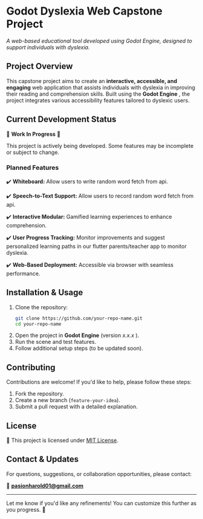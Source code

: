 # **Godot Dyslexia Web Capstone Project**

*A web-based educational tool developed using Godot Engine, designed to support individuals with dyslexia.*

## **Project Overview**

This capstone project aims to create an **interactive, accessible, and engaging** web application that assists individuals with dyslexia in improving their reading and comprehension skills. Built using the  **Godot Engine** , the project integrates various accessibility features tailored to dyslexic users.

## **Current Development Status**

🚧 **Work In Progress** 🚧

This project is actively being developed. Some features may be incomplete or subject to change.

### **Planned Features**

✔️ **Whiteboard:** Allow users to write random word fetch from api.

✔️ **Speech-to-Text Support:** Allow users to record random word fetch from api.

✔️ **Interactive Modular:** Gamified learning experiences to enhance comprehension.

✔️ **User Progress Tracking:** Monitor improvements and suggest personalized learning paths in our flutter parents/teacher app to monitor dyslexia.

✔️ **Web-Based Deployment:** Accessible via browser with seamless performance.

## **Installation & Usage**

1. Clone the repository:
   ```bash
   git clone https://github.com/your-repo-name.git
   cd your-repo-name
   ```
2. Open the project in **Godot Engine** (version  *x.x.x* ).
3. Run the scene and test features.
4. Follow additional setup steps (to be updated soon).

## **Contributing**

Contributions are welcome! If you'd like to help, please follow these steps:

1. Fork the repository.
2. Create a new branch (`feature-your-idea`).
3. Submit a pull request with a detailed explanation.

## **License**

📜 This project is licensed under [MIT License](LICENSE).

## **Contact & Updates**

For questions, suggestions, or collaboration opportunities, please contact:

📧 **pasionharold01@gmail.com**

---

Let me know if you'd like any refinements! You can customize this further as you progress. 🚀
